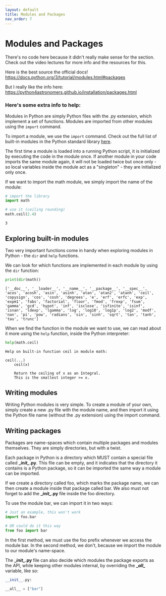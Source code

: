 ```yaml
---
layout: default
title: Modules and Packages
nav_order: 7
---
```


# Modules and Packages

There's no code here because it didn't really make sense for the section. Check out the video lectures for more info and the resources for this.

Here is the best source the official docs!
https://docs.python.org/3/tutorial/modules.html#packages

But I really like the info here: https://python4astronomers.github.io/installation/packages.html

### Here's some extra info to help:

Modules in Python are simply Python files with the .py extension, which implement a set of functions. Modules are imported from other modules using the <code>import</code> command.

To import a module, we use the <code>import</code> command. Check out the full list of built-in modules in the Python standard library [here](https://docs.python.org/3/py-modindex.html).

The first time a module is loaded into a running Python script, it is initialized by executing the code in the module once. If another module in your code imports the same module again, it will not be loaded twice but once only - so local variables inside the module act as a "singleton" - they are initialized only once.

If we want to import the math module, we simply import the name of the module:


```python
# import the library
import math
```


```python
# use it (ceiling rounding)
math.ceil(2.4)
```




    3



## Exploring built-in modules
Two very important functions come in handy when exploring modules in Python - the <code>dir</code> and <code>help</code> functions.

We can look for which functions are implemented in each module by using the <code>dir</code> function:


```python
print(dir(math))
```

    ['__doc__', '__loader__', '__name__', '__package__', '__spec__', 'acos', 'acosh', 'asin', 'asinh', 'atan', 'atan2', 'atanh', 'ceil', 'copysign', 'cos', 'cosh', 'degrees', 'e', 'erf', 'erfc', 'exp', 'expm1', 'fabs', 'factorial', 'floor', 'fmod', 'frexp', 'fsum', 'gamma', 'gcd', 'hypot', 'inf', 'isclose', 'isfinite', 'isinf', 'isnan', 'ldexp', 'lgamma', 'log', 'log10', 'log1p', 'log2', 'modf', 'nan', 'pi', 'pow', 'radians', 'sin', 'sinh', 'sqrt', 'tan', 'tanh', 'tau', 'trunc']
    

When we find the function in the module we want to use, we can read about it more using the <code>help</code> function, inside the Python interpreter:




```python
help(math.ceil)
```

    Help on built-in function ceil in module math:
    
    ceil(...)
        ceil(x)
        
        Return the ceiling of x as an Integral.
        This is the smallest integer >= x.
    
    

## Writing modules
Writing Python modules is very simple. To create a module of your own, simply create a new .py file with the module name, and then import it using the Python file name (without the .py extension) using the import command.

## Writing packages
Packages are name-spaces which contain multiple packages and modules themselves. They are simply directories, but with a twist.

Each package in Python is a directory which MUST contain a special file called **\__init\__.py**. This file can be empty, and it indicates that the directory it contains is a Python package, so it can be imported the same way a module can be imported.

If we create a directory called foo, which marks the package name, we can then create a module inside that package called bar. We also must not forget to add the **\__init\__.py** file inside the foo directory.

To use the module bar, we can import it in two ways:


```python
# Just an example, this won't work
import foo.bar
```


```python
# OR could do it this way
from foo import bar
```

In the first method, we must use the foo prefix whenever we access the module bar. In the second method, we don't, because we import the module to our module's name-space.

The **\__init\__.py** file can also decide which modules the package exports as the API, while keeping other modules internal, by overriding the **\__all\__** variable, like so:


```python
__init__.py:

__all__ = ["bar"]
```
